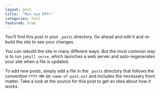 ```yaml
---
layout: post
title:  "Min nya DPY!"
categories: test
featured: true
---
```

You’ll find this post in your `_posts` directory. Go ahead and edit it and re-build the site to see your changes.

You can rebuild the site in many different ways. But the most common way is to run `jekyll serve`, which launches a web server and auto-regenerates your site when a file is updated.

To add new posts, simply add a file in the `_posts` directory that follows the convention `YYYY-MM-DD-name-of-post.ext` and includes the necessary front matter. Take a look at the source for this post to get an idea about how it works.
